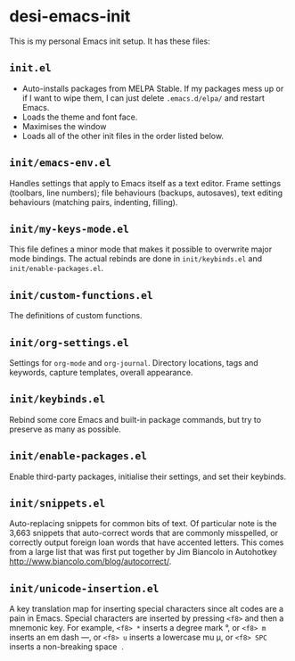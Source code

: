 # desi-emacs-init

This is my personal Emacs init setup. It has these files:

## `init.el`

- Auto-installs packages from MELPA Stable. If my packages mess up or if I want to wipe them, I can just delete `.emacs.d/elpa/` and restart Emacs.
- Loads the theme and font face. 
- Maximises the window
- Loads all of the other init files in the order listed below.

## `init/emacs-env.el`

Handles settings that apply to Emacs itself as a text editor. Frame settings (toolbars, line numbers); file behaviours (backups, autosaves), text editing behaviours (matching pairs, indenting, filling).

## `init/my-keys-mode.el`

This file defines a minor mode that makes it possible to overwrite major mode bindings. The actual rebinds are done in `init/keybinds.el` and `init/enable-packages.el`.

## `init/custom-functions.el`

The definitions of custom functions.

## `init/org-settings.el`

Settings for `org-mode` and `org-journal`. Directory locations, tags and keywords, capture templates, overall appearance.

## `init/keybinds.el`

Rebind some core Emacs and built-in package commands, but try to preserve as many as possible.

## `init/enable-packages.el`

Enable third-party packages, initialise their settings, and set their keybinds.

## `init/snippets.el`

Auto-replacing snippets for common bits of text. Of particular note is the 3,663 snippets that auto-correct words that are commonly misspelled, or correctly output foreign loan words that have accented letters. This comes from a large list that was first put together by Jim Biancolo in Autohotkey <http://www.biancolo.com/blog/autocorrect/>.

## `init/unicode-insertion.el`

A key translation map for inserting special characters since alt codes are a pain in Emacs. Special characters are inserted by pressing `<f8>` and then a mnemonic key. For example, `<f8> *` inserts a degree mark °, or `<f8> m` inserts an em dash —, or `<f8> u` inserts a lowercase mu μ, or `<f8> SPC` inserts a non-breaking space  .
